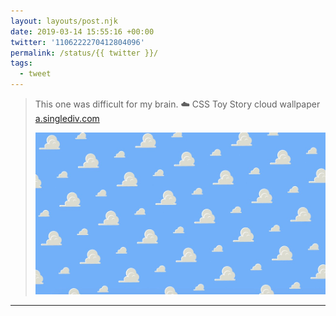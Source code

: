 ```yaml
---
layout: layouts/post.njk
date: 2019-03-14 15:55:16 +00:00
twitter: '1106222270412804096'
permalink: /status/{{ twitter }}/
tags: 
  - tweet
---
```


> This one was difficult for my brain. ☁️ CSS Toy Story cloud wallpaper [a.singlediv.com](https://a.singlediv.com) 
> 
> ![Alternating big and small puffy white clouds on a background of blue.](/img/1106222270412804096-D1oXFWYUYAAakBp.jpg)

---
